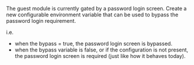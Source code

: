 The guest module is currently gated by a password login screen.
Create a new configurable environment variable that can be used to bypass the password login requirement.

i.e.
- when the bypass = true, the password login screen is bypassed.
- when the bypass variable is false, or if the configuration is not present, the password login screen is required (just like how it behaves today).
